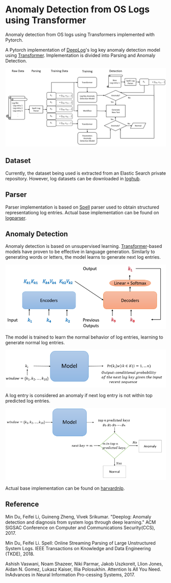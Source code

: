 # Anomaly Detection from OS Logs using Transformer
Anomaly detection from OS logs using Transformers implemented with Pytorch. 

A Pytorch implementation of [DeepLog](https://www.cs.utah.edu/~lifeifei/papers/deeplog.pdf)'s log key anomaly detection model using [Transformer](https://arxiv.org/pdf/1706.03762.pdf). Implementation is divided into Parsing and Anomaly Detection.

![Architecture](images/arch.PNG)

## Dataset
Currently, the dataset being used is extracted from an Elastic Search private repository.
However, log datasets can be downloaded in [loghub](https://github.com/logpai/loghub).

## Parser
Parser implementation is based on [Spell](https://www.cs.utah.edu/~lifeifei/papers/spell.pdf) parser used to obtain structured representationg log entries. Actual base implementation can be found on [logparser](https://github.com/logpai/logparser). 

## Anomaly Detection
Anomaly detection is based on unsupervised learning. [Transformer](https://arxiv.org/pdf/1706.03762.pdf)-based models have proven to be effective in language generation. Similarly to generating words or letters, the model learns to generate next log entries. 

![Flow](images/flow.png)

The model is trained to learn the normal behavior of log entries, learning to generate normal log entries. 

![Training](images/training.png)

A log entry is considered an anomaly if next log entry is not within top predicted log entries.

![Testing](images/detection.png)

Actual base implementation can be found on [harvardnlp](https://github.com/harvardnlp/annotated-transformer). 

## Reference
Min Du, Feifei Li, Guineng Zheng, Vivek Srikumar. "Deeplog: Anomaly detection and diagnosis from system logs through deep learning." ACM SIGSAC Conference on Computer and Communications Security(CCS), 2017.

Min Du, Feifei Li. Spell: Online Streaming Parsing of Large Unstructured System Logs. IEEE Transactions on Knowledge and Data Engineering (TKDE), 2018.

Ashish Vaswani, Noam Shazeer, Niki Parmar, Jakob Uszkoreit, Llion Jones, Aidan N. Gomez, Lukasz Kaiser, Illia Polosukhin. Attention Is All You Need.  InAdvances in Neural Information Pro-cessing Systems, 2017.
